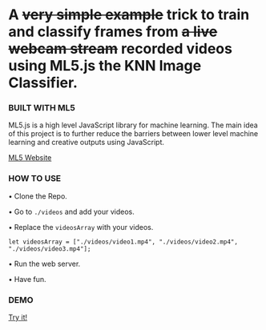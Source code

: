 # A ~~very simple example~~ trick to train and classify frames from ~~a live webcam stream~~ recorded videos using ML5.js the KNN Image Classifier.

### BUILT WITH ML5

ML5.js is a high level JavaScript library for machine learning. The main idea of this project is to further reduce the barriers between lower level machine learning and creative outputs using JavaScript.

[ML5 Website](https://itpnyu.github.io/ml5/docs/knn-image-example.html)

### HOW TO USE

• Clone the Repo.

• Go to `./videos` and add your videos.

• Replace the `videosArray` with your videos.

```
let videosArray = ["./videos/video1.mp4", "./videos/video2.mp4", "./videos/video3.mp4"];
```

• Run the web server.

• Have fun.

### DEMO

[Try it!](https://matamalaortiz.github.io/ml5-recorded-videos-training/)
